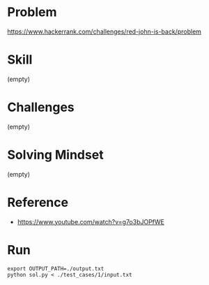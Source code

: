
# Problem
https://www.hackerrank.com/challenges/red-john-is-back/problem

# Skill
(empty)

# Challenges
(empty)

# Solving Mindset
(empty)

# Reference
- https://www.youtube.com/watch?v=g7o3bJOPfWE

# Run
```
export OUTPUT_PATH=./output.txt
python sol.py < ./test_cases/1/input.txt
```